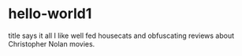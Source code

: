 # hello-world1
title says it all
I like well fed housecats and obfuscating reviews about Christopher Nolan movies.
